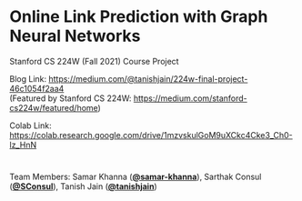 # Online Link Prediction with Graph Neural Networks
Stanford CS 224W (Fall 2021) Course Project

Blog Link: https://medium.com/@tanishjain/224w-final-project-46c1054f2aa4  
(Featured by Stanford CS 224W: https://medium.com/stanford-cs224w/featured/home)

Colab Link: https://colab.research.google.com/drive/1mzvskulGoM9uXCkc4Cke3_Ch0-lz_HnN


#
Team Members: Samar Khanna ([**@samar-khanna**](https://github.com/samar-khanna)), Sarthak Consul ([**@SConsul**](https://github.com/SConsul)), Tanish Jain ([**@tanishjain**](https://github.com/tanishjain))
